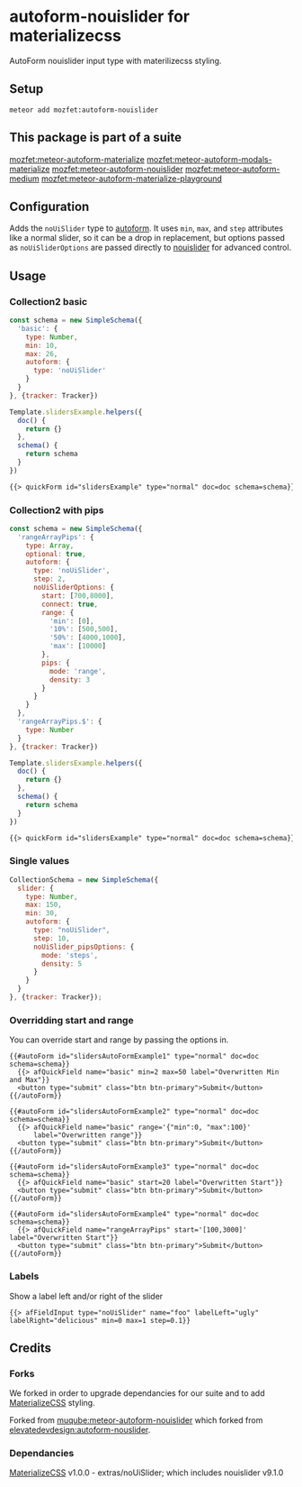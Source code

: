 autoform-nouislider for materializecss
======================================

AutoForm nouislider input type with materilizecss styling.

## Setup
`meteor add mozfet:autoform-nouislider`

## This package is part of a suite
[mozfet:meteor-autoform-materialize](https://github.com/mozfet/meteor-autoform-materialize)
[mozfet:meteor-autoform-modals-materialize](https://github.com/mozfet/meteor-autoform-modals-materialize)
[mozfet:meteor-autoform-nouislider](https://github.com/mozfet/meteor-autoform-nouislider)
[mozfet:meteor-autoform-medium](https://github.com/mozfet/meteor-autoform-medium)
[mozfet:meteor-autoform-materialize-playground](https://github.com/mozfet/meteor-autoform-materialize-playground)

## Configuration
Adds the `noUiSlider` type to [autoform](https://github.com/aldeed/meteor-autoform). It uses `min`, `max`, and `step` attributes like a normal slider, so it can be a drop in replacement, but options passed as `noUiSliderOptions` are passed directly to [nouislider](http://refreshless.com/nouislider/) for advanced control.

## Usage

### Collection2 basic
```javascript
const schema = new SimpleSchema({
  'basic': {
    type: Number,
    min: 10,
    max: 26,
    autoform: {
      type: 'noUiSlider'
    }
  }
}, {tracker: Tracker})

Template.slidersExample.helpers({
  doc() {
    return {}
  },
  schema() {
    return schema
  }
})
```
```html
{{> quickForm id="slidersExample" type="normal" doc=doc schema=schema}}
```

### Collection2 with pips
```javascript
const schema = new SimpleSchema({
  'rangeArrayPips': {
    type: Array,
    optional: true,
    autoform: {
      type: 'noUiSlider',
      step: 2,
      noUiSliderOptions: {
        start: [700,8000],
        connect: true,
        range: {
          'min': [0],
          '10%': [500,500],
          '50%': [4000,1000],
          'max': [10000]
        },
        pips: {
          mode: 'range',
          density: 3
        }
      }
    }
  },
  'rangeArrayPips.$': {
    type: Number
  }
}, {tracker: Tracker})

Template.slidersExample.helpers({
  doc() {
    return {}
  },
  schema() {
    return schema
  }
})
```
```html
{{> quickForm id="slidersExample" type="normal" doc=doc schema=schema}}
```

### Single values
```javascript
CollectionSchema = new SimpleSchema({
  slider: {
    type: Number,
    max: 150,
    min: 30,
    autoform: {
      type: "noUiSlider",
      step: 10,    
      noUiSlider_pipsOptions: {
        mode: 'steps',
        density: 5
      }
    }
  }
}, {tracker: Tracker});
```

### Overridding start and range
You can override start and range by passing the options in.  

```
{{#autoForm id="slidersAutoFormExample1" type="normal" doc=doc schema=schema}}
  {{> afQuickField name="basic" min=2 max=50 label="Overwritten Min and Max"}}
  <button type="submit" class="btn btn-primary">Submit</button>
{{/autoForm}}
```
```
{{#autoForm id="slidersAutoFormExample2" type="normal" doc=doc schema=schema}}
  {{> afQuickField name="basic" range='{"min":0, "max":100}'
      label="Overwritten range"}}
  <button type="submit" class="btn btn-primary">Submit</button>
{{/autoForm}}
```
```
{{#autoForm id="slidersAutoFormExample3" type="normal" doc=doc schema=schema}}
  {{> afQuickField name="basic" start=20 label="Overwritten Start"}}
  <button type="submit" class="btn btn-primary">Submit</button>
{{/autoForm}}
```
```
{{#autoForm id="slidersAutoFormExample4" type="normal" doc=doc schema=schema}}
  {{> afQuickField name="rangeArrayPips" start='[100,3000]' label="Overwritten Start"}}
  <button type="submit" class="btn btn-primary">Submit</button>
{{/autoForm}}
```

### Labels
Show a label left and/or right of the slider
```
{{> afFieldInput type="noUiSlider" name="foo" labelLeft="ugly" labelRight="delicious" min=0 max=1 step=0.1}}
```

## Credits

### Forks
We forked in order to upgrade dependancies for our suite and to add [MaterializeCSS](https://github.com/Dogfalo/materialize) styling.

Forked from [muqube:meteor-autoform-nouislider](https://github.com/muqube/meteor-autoform-nouislider) which forked from [elevatedevdesign:autoform-nouslider](https://github.com/ElevateDev/meteor-autoform-nouislider).

### Dependancies
[MaterializeCSS](https://github.com/Dogfalo/materialize) v1.0.0 - extras/noUiSlider; which includes nouislider v9.1.0
